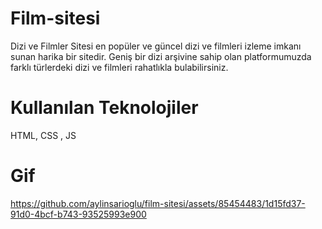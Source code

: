 # Film-sitesi

Dizi ve Filmler Sitesi en popüler ve güncel dizi ve filmleri izleme imkanı sunan harika bir sitedir. Geniş bir dizi arşivine sahip olan platformumuzda farklı türlerdeki dizi ve filmleri rahatlıkla bulabilirsiniz.

# Kullanılan Teknolojiler

HTML, CSS , JS

# Gif



https://github.com/aylinsarioglu/film-sitesi/assets/85454483/1d15fd37-91d0-4bcf-b743-93525993e900


